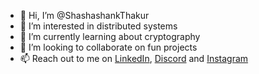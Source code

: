 - 👋 Hi, I’m @ShashashankThakur
- 👀 I’m interested in distributed systems
- 🌱 I’m currently learning about cryptography
- 💞️ I’m looking to collaborate on fun projects
- 📫 Reach out to me on [LinkedIn](www.linkedin.com/in/shashashank), [Discord](https://discordapp.com/users/719167134256594975) and [Instagram](https://www.instagram.com/shashashankthakur/)

<!---
<div align="center">
    <a href="www.linkedin.com/in/shashashank">
        <img height="32" src="https://skillicons.dev/icons?i=linkedin">
    </a>
    &nbsp;
    <a href="https://discordapp.com/users/719167134256594975">
        <img height="32" src="https://skillicons.dev/icons?i=discord">
    </a>
    &nbsp;
    <a href="https://www.instagram.com/shashashankthakur/">
        <img height="32" src="https://skillicons.dev/icons?i=instagram">
    </a>
</div>
--->

<!---
<div align="center">
    <img src="https://skillicons.dev/icons?i=html,css,js,react,nodejs,express,next,tailwindcss,python,c,rust,cpp,bash,mysql,git,github,linux,unity,godot,unreal&perline=10" />
    <br>
    <img src="https://skillicons.dev/icons?i=arduino,ros,matlab,vscode,vim,latex" />
</div>
--->



<!--- Holopin Profile
[![An image of @shashashankthakur's Holopin badges, which is a link to view their full Holopin profile](https://holopin.me/shashashankthakur)](https://holopin.io/@shashashankthakur)
--->

<!--- 
- 📫 Reach out to me on [LinkedIn](www.linkedin.com/in/shashashank), [Discord](https://discordapp.com/users/719167134256594975) and [Instagram](https://www.instagram.com/shashashankthakur/)
--->

<!---
ShashashankThakur/ShashashankThakur is a ✨ special ✨ repository because its `README.md` (this file) appears on your GitHub profile.
You can click the Preview link to take a look at your changes.
--->
